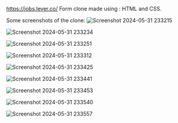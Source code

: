 https://jobs.lever.co/ Form clone made using : HTML and CSS.

Some screenshots of the clone:
![Screenshot 2024-05-31 233215](https://github.com/rahul-mahato-025/palantir-portal-clone/assets/19876149/12f2ab18-c54f-41af-a973-d931b21d6656)

![Screenshot 2024-05-31 233234](https://github.com/rahul-mahato-025/palantir-portal-clone/assets/19876149/8b360d31-df48-4bbf-bf3b-b93a0cd21501)

![Screenshot 2024-05-31 233251](https://github.com/rahul-mahato-025/palantir-portal-clone/assets/19876149/5503504b-d448-4f96-a898-c2d962be7351)

![Screenshot 2024-05-31 233312](https://github.com/rahul-mahato-025/palantir-portal-clone/assets/19876149/fd747d92-c62c-4795-9881-d7aea0ea5f9f)

![Screenshot 2024-05-31 233425](https://github.com/rahul-mahato-025/palantir-portal-clone/assets/19876149/374fe8b4-bbb6-4444-808d-d794514d471c)

![Screenshot 2024-05-31 233441](https://github.com/rahul-mahato-025/palantir-portal-clone/assets/19876149/fa9e68f0-782e-4b78-a905-324478151e8d)

![Screenshot 2024-05-31 233453](https://github.com/rahul-mahato-025/palantir-portal-clone/assets/19876149/2b6c547e-0b98-4ded-b15b-e73065c748c5)

![Screenshot 2024-05-31 233540](https://github.com/rahul-mahato-025/palantir-portal-clone/assets/19876149/cbc374ac-82ff-4897-aaf2-b7fc3dd6932d)

![Screenshot 2024-05-31 233557](https://github.com/rahul-mahato-025/palantir-portal-clone/assets/19876149/45c93a07-7e3e-491e-b18c-41dde98cfd7f)



